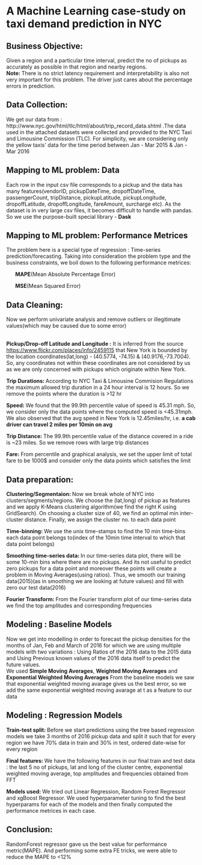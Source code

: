 # A Machine Learning case-study on taxi demand prediction in NYC
<h2> Business Objective: </h2>
<p> Given a region and a particular time interval, predict the no of pickups as accurately as possible in that region and nearby regions.
 <br><b>Note: </b> There is no strict latency requirement and interpretability is also not very important for this problem. The driver just cares about the percentage errors in prediction.
<h2> Data Collection: </h2>
<p>
We get our data from : http://www.nyc.gov/html/tlc/html/about/trip_record_data.shtml .The data used in the attached datasets were collected and provided to the NYC Taxi and Limousine Commission (TLC). For simplicity, we are considering only the yellow taxis' data for the time period between Jan - Mar 2015 & Jan - Mar 2016 
</p>
<h2> Mapping to ML problem: Data</h2>
<p>Each row in the input csv file corresponds to a pickup and the data has many features(vendorID, pickupDateTime, dropoffDateTime, passengerCount, tripDistance, pickupLatitude, pickupLongitude, dropoffLatitude, dropoffLongitude, fareAmount, surcharge etc). As the dataset is in very large csv files, it becomes difficult to handle with pandas. So we use the purpose-built special library - <b>Dask</b>
</p>
<h2> Mapping to ML problem: Performance Metrices </h2>
<p>The problem here is a special type of regression : Time-series prediction/forecasting. Taking into consideration the problem type and the business constraints, we boil down to the following performance metrices:
<ol><b>MAPE</b>(Mean Absolute Percentage Error)</ol>
<ol><b>MSE</b>(Mean Squared Error)</ol>
</p>
<h2>Data Cleaning:</h2>
<p>Now we perform univariate analysis and remove outliers or illegitimate values(which may be caused due to some error)<br><br>
  
<b>Pickup/Drop-off Latitude and Longitude :</b> It is inferred from the source https://www.flickr.com/places/info/2459115 that New York   is bounded by the location coordinates(lat,long) - (40.5774, -74.15) & (40.9176,-73.7004). So, any coordinates not within these             coordinates are not considered by us as we are only concerned with pickups which originate within New York.<br>

<b>Trip Durations: </b> According to NYC Taxi & Limousine Commision Regulations the maximum allowed trip duration in a 24 hour interval is 12 hours. So we remove the points where the duration is >12 hr<br>

<b>Speed: </b> We found that the 99.9th percentile value of speed is 45.31 mph. So, we consider only the data points where the computed speed is <45.31mph. We also observed that the avg speed in New York is 12.45miles/hr, i.e. <b>a cab driver can travel 2 miles per 10min on avg</b><br>

<b>Trip Distance: </b>The 99.9th percentile value of the distance covered in a ride is ~23 miles. So we remove rows with large trip distances<br>

<b> Fare:</b> From percentile and graphical analysis, we set the upper limit of total fare to be 1000$ and consider only the data points which satisfies the limit 
</p>

<h2> Data preparation: </h2>
<p>
<b>Clustering/Segmentaion: </b> Now we break whole of NYC into clusters/segments/regions. We choose the (lat,long) of pickup as features and we apply K-Means clustering algorithm(we find the right K using GridSearch). On choosing a cluster size of 40, we find an optimal min inter-cluster distance. Finally, we assign the cluster no. to each data point<br>
  
<b>Time-binning: </b> We use the unix time-stamps to find the 10 min time-bins each data point belongs to(index of the 10min time interval to which that data point belongs)<br>

<b> Smoothing time-series data: </b> In our time-series data plot, there will be some 10-min bins where there are no pickups. And its not useful to predict zero pickups for a data point and moreover these points will create a problem in Moving Averages(using ratios). Thus, we smooth our training data(2015)(as in smoothing we are looking at future values) and fill with zero our test data(2016)<br>

<b> Fourier Transform: </b> From the Fourier transform plot of our time-series data we find the top amplitudes and corresponding frequencies
</p> 

<h2> Modeling : Baseline Models</h2>
<p> Now we get into modelling in order to forecast the pickup densities for the months of Jan, Feb and March of 2016 for which we are using multiple models with two variations : Using Ratios of the 2016 data to the 2015 data and Using Previous known values of the 2016 data itself to predict the future values.<br>
We used <b>Simple Moving Averages</b>, <b>Weighted Moving Averages</b> and <b>Exponential Weighted Moving Averages</b>
From the baseline models we saw that exponential weighted moving avarage gives us the best error, so we add the same exponential weighted moving avarage at t as a feature to our data
</p>
<h2> Modeling : Regression Models</h2>
<p>
<b>Train-test split: </b>Before we start predictions using the tree based regression models we take 3 months of 2016 pickup data and split it such that for every region we have 70% data in train and 30% in test, ordered date-wise for every region<br>
 
 <b>Final features: </b> We have the following features in our final train and test data : the last 5 no of pickups, lat and long of the cluster centre, exponential weighted moving average, top amplitudes and frequencies obtained from FFT<br>
 
 <b> Models used: </b> We tried out Linear Regression, Random Forest Regressor and xgBoost Regressor. We used hyperparameter tuning to find the best hyperparams for each of the models and then finally computed the performance metrices in each case.<br>
 
</p>
 <h2> Conclusion: </h2> RandomForest regressor gave us the best value for performance metric(MAPE). And performing some extra FE tricks, we were able to reduce the MAPE to <12%

